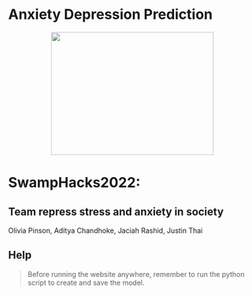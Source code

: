 # Anxiety Depression Prediction

<p align="center">
  <img src=https://i.pinimg.com/564x/0b/95/71/0b9571c3e9328a52e56531208c436307.jpg width="330" height="250">
</p>

# SwampHacks2022: 
## Team repress stress and anxiety in society
Olivia Pinson, Aditya Chandhoke, Jaciah Rashid, Justin Thai


## Help
> Before running the website anywhere, remember to run the python script to create and save the model.
